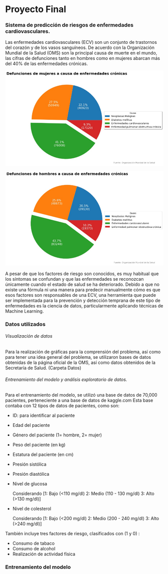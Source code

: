 # Proyecto Final
### Sistema de predicción de riesgos de enfermedades cardiovasculares. 

Las enfermedades cardiovasculares (ECV) son un conjunto de trastornos del corazón y de los vasos sanguíneos. De acuerdo con la Organización Mundial de la Salud (OMS) son la principal causa de muerte en el mundo, las cifras de defunciones tanto en hombres como en mujeres abarcan más del 40% de las enfermedades crónicas. 

![](Images/F_oms.jpg)

![](Images/H_oms.jpg)

A pesar de que los factores de riesgo son conocidos, es muy habitual que los síntomas se confundan y que las enfermedades se reconozcan únicamente cuando el estado de salud se ha deteriorado. Debido a que no existe una fórmula ni una manera para predecir manualmente cómo es que esos factores son responsables de una ECV, una herramienta que puede ser implementada para la prevención y detección temprana de este tipo de enfermedades es la ciencia de datos, particularmente aplicando técnicas de Machine Learning. 

### Datos utilizados

###### Visualización de datos

Para la realización de gráficas para la comprensión del problema, así como para tener una idea general del problema, se utilizaron bases de datos obtenidas de la página oficial de la OMS, así como datos obtenidos de la Secretaría de Salud. (Carpeta Datos)

###### Entrenamiento del modelo y análisis exploratorio de datos.

Para el entrenamiento del modelo, se utilizó una base de datos de 70,000 pacientes, perteneciente a una base de datos de kaggle.com Esta base contaba con 12 tipos de datos de pacientes, como son: 

* ID: para identificar al paciente

* Edad del paciente

* Género del paciente (1= hombre, 2= mujer)

* Peso del paciente (en kg)

* Estatura del paciente (en cm)

* Presión sistólica

* Presión diastólica

* Nivel de glucosa

  Considerando [1: Bajo (<110 mg/dl) 2: Medio (110 - 130 mg/dl) 3: Alto (>130 mg/dl)]

* Nivel de colesterol

  Considerando [1: Bajo (<200 mg/dl) 2: Medio (200 - 240 mg/dl) 3: Alto (>240 mg/dl)]

También incluye tres factores de riesgo, clasificados con (1 y 0) :

* Consumo de tabaco
* Consumo de alcohol
* Realización de actividad física

### Entrenamiento del modelo



